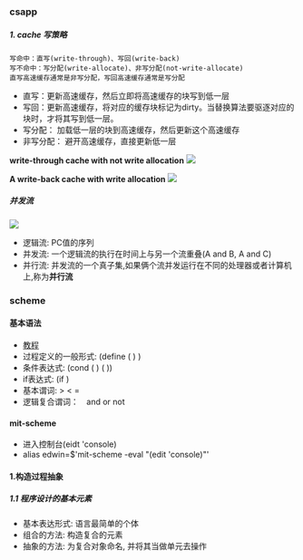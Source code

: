 ### csapp
##### 1. cache 写策略
    写命中：直写(write-through)、写回(write-back)
    写不命中：写分配(write-allocate)、非写分配(not-write-allocate)
    直写高速缓存通常是非写分配，写回高速缓存通常是写分配
- 直写：更新高速缓存，然后立即将高速缓存的块写到低一层
- 写回：更新高速缓存，将对应的缓存块标记为dirty。当替换算法要驱逐对应的块时，才将其写到低一层。
- 写分配： 加载低一层的块到高速缓存，然后更新这个高速缓存
- 非写分配： 避开高速缓存，直接更新低一层

**write-through cache with not write allocation**
![](assets/markdown-img-paste-20181011145745996.png)

**A write-back cache with write allocation**
![](assets/markdown-img-paste-20181011145752643.png)

##### 并发流

![](assets/markdown-img-paste-20181015154409113.png)

- 逻辑流: PC值的序列
- 并发流: 一个逻辑流的执行在时间上与另一个流重叠(A and B, A and C)
- 并行流: 并发流的一个真子集,如果俩个流并发运行在不同的处理器或者计算机上,称为**并行流**

### scheme
#### 基本语法
- [教程](https://www.ibm.com/developerworks/cn/linux/l-schm/index1.html)
- 过程定义的一般形式: (define (<name> <formal parameters>) <body>)
- 条件表达式: (cond (<p1> <e1>)
                   (<p2> <e2>))
- if表达式: (if <predicate> <consequent> <alternative>)
- 基本谓词: > < =
- 逻辑复合谓词：　and or not
#### mit-scheme
- 进入控制台(eidt 'console)
- alias edwin=$'mit-scheme -eval "(edit \'console)"'
#### 1.构造过程抽象
##### 1.1 程序设计的基本元素
- 基本表达形式: 语言最简单的个体
- 组合的方法: 构造复合的元素
- 抽象的方法: 为复合对象命名, 并将其当做单元去操作
